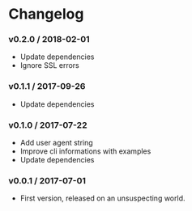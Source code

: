 Changelog
=========

### v0.2.0 / 2018-02-01

  - Update dependencies
  - Ignore SSL errors

### v0.1.1 / 2017-09-26

  - Update dependencies

### v0.1.0 / 2017-07-22

  - Add user agent string
  - Improve cli informations with examples
  - Update dependencies

### v0.0.1 / 2017-07-01

  - First version, released on an unsuspecting world.
